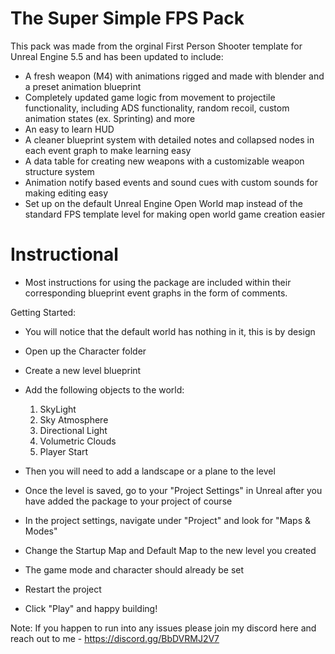 # The Super Simple FPS Pack

This pack was made from the orginal First Person Shooter template for Unreal Engine 5.5 and has been updated to include:

* A fresh weapon (M4) with animations rigged and made with blender and a preset animation blueprint
* Completely updated game logic from movement to projectile functionality, including ADS functionality, random recoil, custom animation states (ex. Sprinting) and more
* An easy to learn HUD
* A cleaner blueprint system with detailed notes and collapsed nodes in each event graph to make learning easy
* A data table for creating new weapons with a customizable weapon structure system
* Animation notify based events and sound cues with custom sounds for making editing easy
* Set up on the default Unreal Engine Open World map instead of the standard FPS template level for making open world game creation easier

# Instructional

* Most instructions for using the package are included within their corresponding blueprint event graphs in the form of comments.

Getting Started:

* You will notice that the default world has nothing in it, this is by design
* Open up the Character folder
* Create a new level blueprint
* Add the following objects to the world:
  
  1. SkyLight
  2. Sky Atmosphere
  3. Directional Light
  4. Volumetric Clouds
  5. Player Start
 
* Then you will need to add a landscape or a plane to the level
* Once the level is saved, go to your "Project Settings" in Unreal after you have added the package to your project of course
* In the project settings, navigate under "Project" and look for "Maps & Modes"
* Change the Startup Map and Default Map to the new level you created
* The game mode and character should already be set
* Restart the project
* Click "Play" and happy building!

Note: If you happen to run into any issues please join my discord here and reach out to me - https://discord.gg/BbDVRMJ2V7
